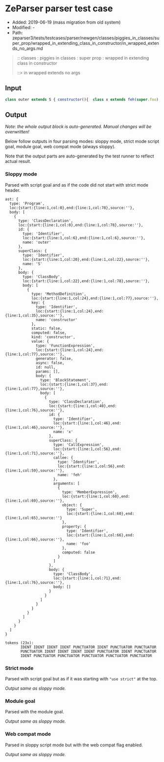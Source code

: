 # ZeParser parser test case

- Added: 2019-06-19 (mass migration from old system)
- Modified: -
- Path: zeparser3/tests/testcases/parser/newgen/classes/piggies_in_classes/super_prop/wrapped_in_extending_class_in_constructor/in_wrapped_extends_no_args.md

> :: classes : piggies in classes : super prop : wrapped in extending class in constructor
>
> ::> in wrapped extends no args

## Input

`````js
class outer extends S { constructor(){  class x extends feh(super.foo) { }  }}
`````

## Output

_Note: the whole output block is auto-generated. Manual changes will be overwritten!_

Below follow outputs in four parsing modes: sloppy mode, strict mode script goal, module goal, web compat mode (always sloppy).

Note that the output parts are auto-generated by the test runner to reflect actual result.

### Sloppy mode

Parsed with script goal and as if the code did not start with strict mode header.

`````
ast: {
  type: 'Program',
  loc:{start:{line:1,col:0},end:{line:1,col:78},source:''},
  body: [
    {
      type: 'ClassDeclaration',
      loc:{start:{line:1,col:0},end:{line:1,col:78},source:''},
      id: {
        type: 'Identifier',
        loc:{start:{line:1,col:6},end:{line:1,col:6},source:''},
        name: 'outer'
      },
      superClass: {
        type: 'Identifier',
        loc:{start:{line:1,col:20},end:{line:1,col:22},source:''},
        name: 'S'
      },
      body: {
        type: 'ClassBody',
        loc:{start:{line:1,col:22},end:{line:1,col:78},source:''},
        body: [
          {
            type: 'MethodDefinition',
            loc:{start:{line:1,col:24},end:{line:1,col:77},source:''},
            key: {
              type: 'Identifier',
              loc:{start:{line:1,col:24},end:{line:1,col:35},source:''},
              name: 'constructor'
            },
            static: false,
            computed: false,
            kind: 'constructor',
            value: {
              type: 'FunctionExpression',
              loc:{start:{line:1,col:24},end:{line:1,col:77},source:''},
              generator: false,
              async: false,
              id: null,
              params: [],
              body: {
                type: 'BlockStatement',
                loc:{start:{line:1,col:37},end:{line:1,col:77},source:''},
                body: [
                  {
                    type: 'ClassDeclaration',
                    loc:{start:{line:1,col:40},end:{line:1,col:76},source:''},
                    id: {
                      type: 'Identifier',
                      loc:{start:{line:1,col:46},end:{line:1,col:46},source:''},
                      name: 'x'
                    },
                    superClass: {
                      type: 'CallExpression',
                      loc:{start:{line:1,col:56},end:{line:1,col:71},source:''},
                      callee: {
                        type: 'Identifier',
                        loc:{start:{line:1,col:56},end:{line:1,col:59},source:''},
                        name: 'feh'
                      },
                      arguments: [
                        {
                          type: 'MemberExpression',
                          loc:{start:{line:1,col:60},end:{line:1,col:69},source:''},
                          object: {
                            type: 'Super',
                            loc:{start:{line:1,col:60},end:{line:1,col:65},source:''}
                          },
                          property: {
                            type: 'Identifier',
                            loc:{start:{line:1,col:66},end:{line:1,col:66},source:''},
                            name: 'foo'
                          },
                          computed: false
                        }
                      ]
                    },
                    body: {
                      type: 'ClassBody',
                      loc:{start:{line:1,col:71},end:{line:1,col:76},source:''},
                      body: []
                    }
                  }
                ]
              }
            }
          }
        ]
      }
    }
  ]
}

tokens (23x):
       IDENT IDENT IDENT IDENT PUNCTUATOR IDENT PUNCTUATOR PUNCTUATOR
       PUNCTUATOR IDENT IDENT IDENT IDENT PUNCTUATOR IDENT PUNCTUATOR
       IDENT PUNCTUATOR PUNCTUATOR PUNCTUATOR PUNCTUATOR PUNCTUATOR
`````

### Strict mode

Parsed with script goal but as if it was starting with `"use strict"` at the top.

_Output same as sloppy mode._

### Module goal

Parsed with the module goal.

_Output same as sloppy mode._

### Web compat mode

Parsed in sloppy script mode but with the web compat flag enabled.

_Output same as sloppy mode._
